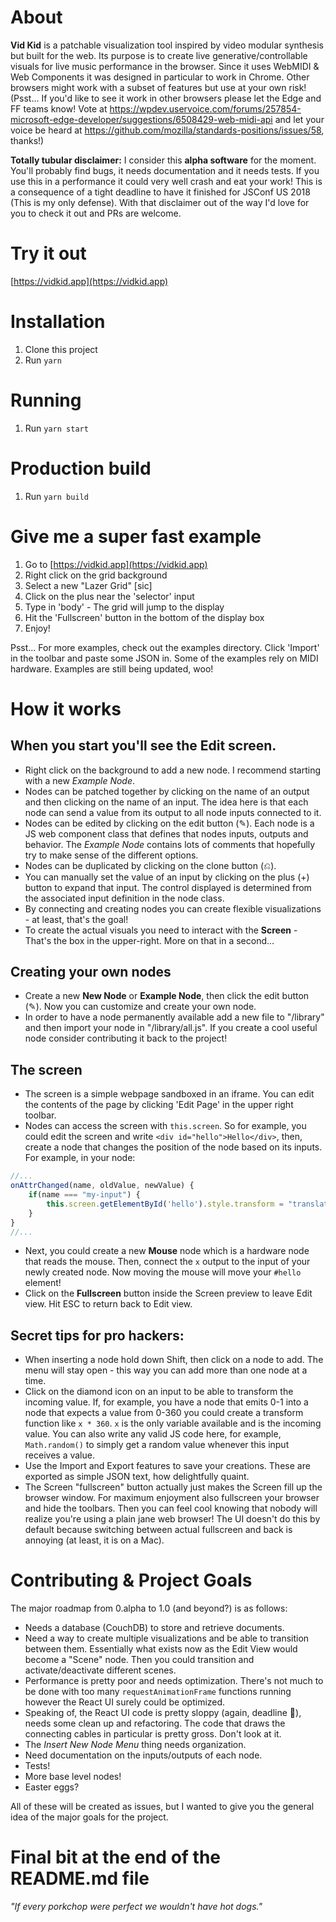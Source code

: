 # About

**Vid Kid** is a patchable visualization tool inspired by video modular synthesis but built for the web. Its purpose is to create live generative/controllable visuals for live music performance in the browser. Since it uses WebMIDI & Web Components it was designed in particular to work in Chrome. Other browsers might work with a subset of features but use at your own risk! (Psst... If you'd like to see it work in other browsers please let the Edge and FF teams know! Vote at https://wpdev.uservoice.com/forums/257854-microsoft-edge-developer/suggestions/6508429-web-midi-api and let your voice be heard at https://github.com/mozilla/standards-positions/issues/58, thanks!)

**Totally tubular disclaimer:** I consider this **alpha software** for the moment. You'll probably find bugs, it needs documentation and it needs tests. If you use this in a performance it could very well crash and eat your work! This is a consequence of a tight deadline to have it finished for JSConf US 2018 (This is my only defense). With that disclaimer out of the way I'd love for you to check it out and PRs are welcome.

# Try it out

[https://vidkid.app](https://vidkid.app)

# Installation

1.  Clone this project
1.  Run `yarn`

# Running

1.  Run `yarn start`

# Production build

1.  Run `yarn build`

# Give me a super fast example

1.  Go to [https://vidkid.app](https://vidkid.app)
2.  Right click on the grid background
3.  Select a new "Lazer Grid" [sic]
4.  Click on the plus near the 'selector' input
5.  Type in 'body' - The grid will jump to the display
6.  Hit the 'Fullscreen' button in the bottom of the display box
7.  Enjoy!

Psst... For more examples, check out the examples directory. Click 'Import' in the toolbar and paste some JSON in. Some of the examples rely on MIDI hardware. Examples are still being updated, woo!

# How it works

## When you start you'll see the Edit screen.

- Right click on the background to add a new node. I recommend starting with a new _Example Node_.
- Nodes can be patched together by clicking on the name of an output and then clicking on the name of an input. The idea here is that each node can send a value from its output to all node inputs connected to it.
- Nodes can be edited by clicking on the edit button (✎). Each node is a JS web component class that defines that nodes inputs, outputs and behavior. The _Example Node_ contains lots of comments that hopefully try to make sense of the different options.
- Nodes can be duplicated by clicking on the clone button (⎌).
- You can manually set the value of an input by clicking on the plus (+) button to expand that input. The control displayed is determined from the associated input definition in the node class.
- By connecting and creating nodes you can create flexible visualizations - at least, that's the goal!
- To create the actual visuals you need to interact with the **Screen** - That's the box in the upper-right. More on that in a second...

## Creating your own nodes

- Create a new **New Node** or **Example Node**, then click the edit button (✎). Now you can customize and create your own node.
- In order to have a node permanently available add a new file to "/library" and then import your node in "/library/all.js". If you create a cool useful node consider contributing it back to the project!

## The screen

- The screen is a simple webpage sandboxed in an iframe. You can edit the contents of the page by clicking 'Edit Page' in the upper right toolbar.
- Nodes can access the screen with `this.screen`. So for example, you could edit the screen and write `<div id="hello">Hello</div>`, then, create a node that changes the position of the node based on its inputs. For example, in your node:

```javascript
//...
onAttrChanged(name, oldValue, newValue) {
	if(name === "my-input") {
		this.screen.getElementById('hello').style.transform = "translate(" + newValue + ")";
	}
}
//...
```

- Next, you could create a new **Mouse** node which is a hardware node that reads the mouse. Then, connect the `x` output to the input of your newly created node. Now moving the mouse will move your `#hello` element!
- Click on the **Fullscreen** button inside the Screen preview to leave Edit view. Hit ESC to return back to Edit view.

## Secret tips for pro hackers:

- When inserting a node hold down Shift, then click on a node to add. The menu will stay open - this way you can add more than one node at a time.
- Click on the diamond icon on an input to be able to transform the incoming value. If, for example, you have a node that emits 0-1 into a node that expects a value from 0-360 you could create a transform function like `x * 360`. `x` is the only variable available and is the incoming value. You can also write any valid JS code here, for example, `Math.random()` to simply get a random value whenever this input receives a value.
- Use the Import and Export features to save your creations. These are exported as simple JSON text, how delightfully quaint.
- The Screen "fullscreen" button actually just makes the Screen fill up the browser window. For maximum enjoyment also fullscreen your browser and hide the toolbars. Then you can feel cool knowing that nobody will realize you're using a plain jane web browser! The UI doesn't do this by default because switching between actual fullscreen and back is annoying (at least, it is on a Mac).

# Contributing & Project Goals

The major roadmap from 0.alpha to 1.0 (and beyond?) is as follows:

- Needs a database (CouchDB) to store and retrieve documents.
- Need a way to create multiple visualizations and be able to transition between them. Essentially what exists now as the Edit View would become a "Scene" node. Then you could transition and activate/deactivate different scenes.
- Performance is pretty poor and needs optimization. There's not much to be done with too many `requestAnimationFrame` functions running however the React UI surely could be optimized.
- Speaking of, the React UI code is pretty sloppy (again, deadline 🙏), needs some clean up and refactoring. The code that draws the connecting cables in particular is pretty gross. Don't look at it.
- The _Insert New Node Menu_ thing needs organization.
- Need documentation on the inputs/outputs of each node.
- Tests!
- More base level nodes!
- Easter eggs?

All of these will be created as issues, but I wanted to give you the general idea of the major goals for the project.

# Final bit at the end of the README.md file

_"If every porkchop were perfect we wouldn't have hot dogs."_
